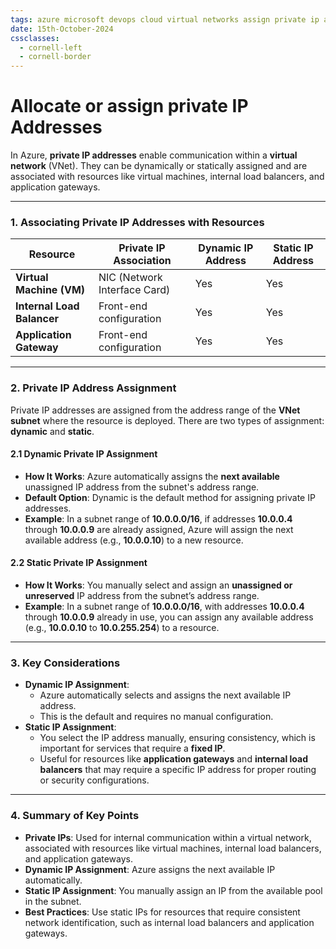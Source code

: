 ```yaml
---
tags: azure microsoft devops cloud virtual networks assign private ip addresses
date: 15th-October-2024
cssclasses:
  - cornell-left
  - cornell-border
---
```


# Allocate or assign private IP Addresses

In Azure, **private IP addresses** enable communication within a **virtual network** (VNet). They can be dynamically or statically assigned and are associated with resources like virtual machines, internal load balancers, and application gateways.

---

### **1. Associating Private IP Addresses with Resources**

|**Resource**|**Private IP Association**|**Dynamic IP Address**|**Static IP Address**|
|---|---|---|---|
|**Virtual Machine (VM)**|NIC (Network Interface Card)|Yes|Yes|
|**Internal Load Balancer**|Front-end configuration|Yes|Yes|
|**Application Gateway**|Front-end configuration|Yes|Yes|

---

### **2. Private IP Address Assignment**

Private IP addresses are assigned from the address range of the **VNet subnet** where the resource is deployed. There are two types of assignment: **dynamic** and **static**.

#### **2.1 Dynamic Private IP Assignment**

- **How It Works**: Azure automatically assigns the **next available** unassigned IP address from the subnet's address range.
- **Default Option**: Dynamic is the default method for assigning private IP addresses.
- **Example**: In a subnet range of **10.0.0.0/16**, if addresses **10.0.0.4** through **10.0.0.9** are already assigned, Azure will assign the next available address (e.g., **10.0.0.10**) to a new resource.

#### **2.2 Static Private IP Assignment**

- **How It Works**: You manually select and assign an **unassigned or unreserved** IP address from the subnet’s address range.
- **Example**: In a subnet range of **10.0.0.0/16**, with addresses **10.0.0.4** through **10.0.0.9** already in use, you can assign any available address (e.g., **10.0.0.10** to **10.0.255.254**) to a resource.

---

### **3. Key Considerations**

- **Dynamic IP Assignment**:
    - Azure automatically selects and assigns the next available IP address.
    - This is the default and requires no manual configuration.
- **Static IP Assignment**:
    - You select the IP address manually, ensuring consistency, which is important for services that require a **fixed IP**.
    - Useful for resources like **application gateways** and **internal load balancers** that may require a specific IP address for proper routing or security configurations.

---

### **4. Summary of Key Points**

- **Private IPs**: Used for internal communication within a virtual network, associated with resources like virtual machines, internal load balancers, and application gateways.
- **Dynamic IP Assignment**: Azure assigns the next available IP automatically.
- **Static IP Assignment**: You manually assign an IP from the available pool in the subnet.
- **Best Practices**: Use static IPs for resources that require consistent network identification, such as internal load balancers and application gateways.